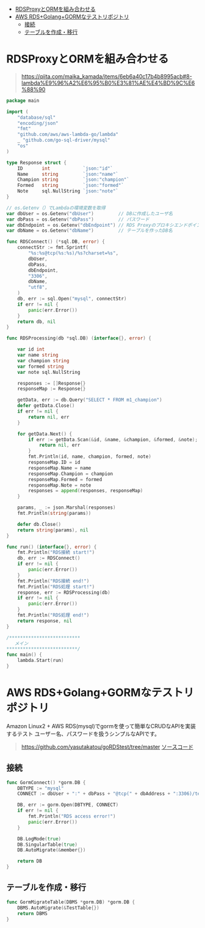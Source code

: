 - [RDSProxyとORMを組み合わせる](#rdsproxyとormを組み合わせる)
- [AWS RDS+Golang+GORMなテストリポジトリ](#aws-rdsgolanggormなテストリポジトリ)
  - [接続](#接続)
  - [テーブルを作成・移行](#テーブルを作成移行)


# RDSProxyとORMを組み合わせる
>https://qiita.com/maika_kamada/items/6eb6a40c17b4b8995acb#8-lambda%E9%96%A2%E6%95%B0%E3%81%AE%E4%BD%9C%E6%88%90

```go
package main

import (
    "database/sql"
    "encoding/json"
    "fmt"
    "github.com/aws/aws-lambda-go/lambda"
    _ "github.com/go-sql-driver/mysql"
    "os"
)

type Response struct {
    ID       int            `json:"id"`
    Name     string         `json:"name"`
    Champion string         `json:"champion"`
    Formed   string         `json:"formed"`
    Note     sql.NullString `json:"note"`
}

// os.Getenv（）でLambdaの環境変数を取得
var dbUser = os.Getenv("dbUser")         // DBに作成したユーザ名
var dbPass = os.Getenv("dbPass")         // パスワード
var dbEndpoint = os.Getenv("dbEndpoint") // RDS Proxyのプロキシエンドポイント
var dbName = os.Getenv("dbName")         // テーブルを作ったDB名

func RDSConnect() (*sql.DB, error) {
    connectStr := fmt.Sprintf(
        "%s:%s@tcp(%s:%s)/%s?charset=%s",
        dbUser,
        dbPass,
        dbEndpoint,
        "3306",
        dbName,
        "utf8",
    )
    db, err := sql.Open("mysql", connectStr)
    if err != nil {
        panic(err.Error())
    }
    return db, nil
}

func RDSProcessing(db *sql.DB) (interface{}, error) {

    var id int
    var name string
    var champion string
    var formed string
    var note sql.NullString

    responses := []Response{}
    responseMap := Response{}

    getData, err := db.Query("SELECT * FROM m1_champion")
    defer getData.Close()
    if err != nil {
        return nil, err
    }

    for getData.Next() {
        if err := getData.Scan(&id, &name, &champion, &formed, &note); err != nil {
            return nil, err
        }
        fmt.Println(id, name, champion, formed, note)
        responseMap.ID = id
        responseMap.Name = name
        responseMap.Champion = champion
        responseMap.Formed = formed
        responseMap.Note = note
        responses = append(responses, responseMap)
    }

    params, _ := json.Marshal(responses)
    fmt.Println(string(params))

    defer db.Close()
    return string(params), nil
}

func run() (interface{}, error) {
    fmt.Println("RDS接続 start!")
    db, err := RDSConnect()
    if err != nil {
        panic(err.Error())
    }
    fmt.Println("RDS接続 end!")
    fmt.Println("RDS処理 start!")
    response, err := RDSProcessing(db)
    if err != nil {
        panic(err.Error())
    }
    fmt.Println("RDS処理 end!")
    return response, nil
}

/**************************
   メイン
**************************/
func main() {
    lambda.Start(run)
}
```
# AWS RDS+Golang+GORMなテストリポジトリ
Amazon Linux2 + AWS RDS(mysql)でgormを使って簡単なCRUDなAPIを実装するテスト
ユーザー名、パスワードを扱うシンプルなAPIです。
>https://github.com/yasutakatou/goRDStest/tree/master
>[ソースコード](https://github.com/yasutakatou/goRDStest/blob/master/api.go#L458)

## 接続
```go
func GormConnect() *gorm.DB {
	DBTYPE := "mysql"
	CONNECT := dbUser + ":" + dbPass + "@tcp(" + dbAddress + ":3306)/test?charset=utf8&parseTime=True&loc=Local"

	DB, err := gorm.Open(DBTYPE, CONNECT)
	if err != nil {
		fmt.Println("RDS access error!")
		panic(err.Error())
	}

	DB.LogMode(true)
	DB.SingularTable(true)
	DB.AutoMigrate(&member{})

	return DB
}
```
## テーブルを作成・移行
```go
func GormMigrateTable(DBMS *gorm.DB) *gorm.DB {
	DBMS.AutoMigrate(&TestTable{})
	return DBMS
}
```





























